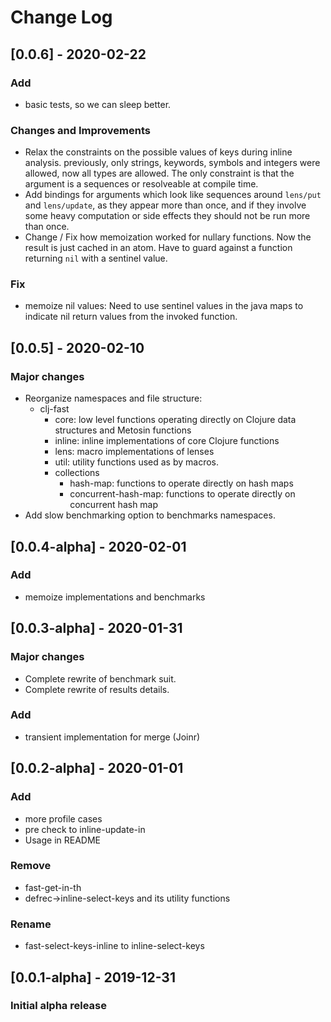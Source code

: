 # Change Log

## [0.0.6] - 2020-02-22

### Add

- basic tests, so we can sleep better.

### Changes and Improvements

- Relax the constraints on the possible values of keys during inline
  analysis. previously, only strings, keywords, symbols and integers
  were allowed, now all types are allowed. The only constraint is that
  the argument is a sequences or resolveable at compile time.
- Add bindings for arguments which look like sequences around `lens/put`
  and `lens/update`, as they appear more than once, and if they involve
  some heavy computation or side effects they should not be run more
  than once.
- Change / Fix how memoization worked for nullary functions. Now the
  result is just cached in an atom. Have to guard against a function
  returning `nil` with a sentinel value.

### Fix

- memoize nil values: Need to use sentinel values in the java maps to
  indicate nil return values from the invoked function.


## [0.0.5] - 2020-02-10

### Major changes

- Reorganize namespaces and file structure:
  - clj-fast
    - core: low level functions operating directly on Clojure data
      structures and Metosin functions
    - inline: inline implementations of core Clojure functions
    - lens: macro implementations of lenses
    - util: utility functions used as by macros.
    - collections
      - hash-map: functions to operate directly on hash maps
      - concurrent-hash-map: functions to operate directly on concurrent hash map
- Add slow benchmarking option to benchmarks namespaces.

## [0.0.4-alpha] - 2020-02-01

### Add

- memoize implementations and benchmarks

## [0.0.3-alpha] - 2020-01-31

### Major changes

- Complete rewrite of benchmark suit.
- Complete rewrite of results details.

### Add

- transient implementation for merge (Joinr)

## [0.0.2-alpha] - 2020-01-01

### Add

- more profile cases
- pre check to inline-update-in
- Usage in README

### Remove

- fast-get-in-th
- defrec->inline-select-keys and its utility functions

### Rename

- fast-select-keys-inline to inline-select-keys

## [0.0.1-alpha] - 2019-12-31

### Initial alpha release

